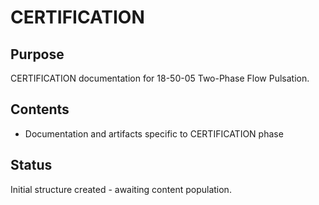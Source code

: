 # CERTIFICATION

## Purpose
CERTIFICATION documentation for 18-50-05 Two-Phase Flow Pulsation.

## Contents
- Documentation and artifacts specific to CERTIFICATION phase

## Status
Initial structure created - awaiting content population.
